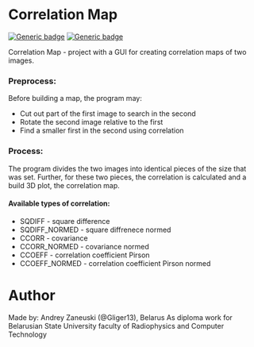 # Correlation Map

[![Generic badge](https://img.shields.io/badge/status-ready-green.svg)](https://shields.io/)  [![Generic badge](https://img.shields.io/badge/version-1.0.0_pre-green.svg)](https://shields.io/)

Correlation Map - project with a GUI for creating correlation maps of two images.

### Preprocess:
Before building a map, the program may:
- Cut out part of the first image to search in the second
- Rotate the second image relative to the first
- Find a smaller first in the second using correlation

### Process:
The program divides the two images into identical pieces of the size that was set. Further, for these two pieces, the correlation is calculated and a build 3D plot, the correlation map.

#### Available types of correlation:
- SQDIFF - square difference
- SQDIFF_NORMED - square diffrenece normed
- CCORR - covariance
- CCORR_NORMED - covariance normed
- CCOEFF - correlation coefficient Pirson
- CCOEFF_NORMED - correlation coefficient Pirson normed

# Author
Made by:
Andrey Zaneuski (@Gliger13), Belarus
As diploma work for Belarusian State University faculty of Radiophysics and Computer Technology
